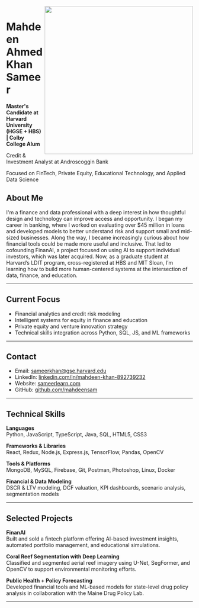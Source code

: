 <img align="right" src="https://media1.giphy.com/media/v1.Y2lkPTc5MGI3NjExdmV0Mnpoejd4bHZkYmdjdTZ5dnN0cWhwb2xrNTA3MWg3dWdxZXBtZyZlcD12MV9pbnRlcm5hbF9naWZfYnlfaWQmY3Q9Zw/sdymZJDTMkXmdj5wIh/giphy.gif" width="400"/>

# Mahdeen Ahmed Khan Sameer

**Master's Candidate at Harvard University (HGSE + HBS) | Colby College Alum**

Credit & Investment Analyst at Androscoggin Bank  

Focused on FinTech, Private Equity, Educational Technology, and Applied Data Science



## About Me

I'm a finance and data professional with a deep interest in how thoughtful design and technology can improve access and opportunity. I began my career in banking, where I worked on evaluating over $45 million in loans and developed models to better understand risk and support small and mid-sized businesses. Along the way, I became increasingly curious about how financial tools could be made more useful and inclusive. That led to cofounding FinanAI, a project focused on using AI to support individual investors, which was later acquired. Now, as a graduate student at Harvard’s LDIT program, cross-registered at HBS and MIT Sloan, I’m learning how to build more human-centered systems at the intersection of data, finance, and education.

---

## Current Focus

- Financial analytics and credit risk modeling  
- Intelligent systems for equity in finance and education  
- Private equity and venture innovation strategy  
- Technical skills integration across Python, SQL, JS, and ML frameworks  

---

## Contact

- Email: [sameerkhan@gse.harvard.edu](mailto:sameerkhan@gse.harvard.edu)  
- LinkedIn: [linkedin.com/in/mahdeen-khan-892739232](https://linkedin.com/in/mahdeen-khan-892739232)  
- Website: [sameerlearn.com](https://sameerlearn.com)  
- GitHub: [github.com/mahdeensam](https://github.com/mahdeensam)

---

## Technical Skills

**Languages**  
Python, JavaScript, TypeScript, Java, SQL, HTML5, CSS3  

**Frameworks & Libraries**  
React, Redux, Node.js, Express.js, TensorFlow, Pandas, OpenCV  

**Tools & Platforms**  
MongoDB, MySQL, Firebase, Git, Postman, Photoshop, Linux, Docker  

**Financial & Data Modeling**  
DSCR & LTV modeling, DCF valuation, KPI dashboards, scenario analysis, segmentation models

---

## Selected Projects

**FinanAI**  
Built and sold a fintech platform offering AI-based investment insights, automated portfolio management, and educational simulations.  

**Coral Reef Segmentation with Deep Learning**  
Classified and segmented aerial reef imagery using U-Net, SegFormer, and OpenCV to support environmental monitoring efforts.  

**Public Health + Policy Forecasting**  
Developed financial tools and ML-based models for state-level drug policy analysis in collaboration with the Maine Drug Policy Lab.

---

